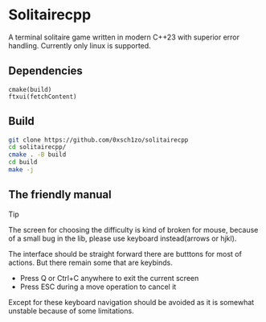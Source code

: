 # Solitairecpp
A terminal solitaire game written in modern C++23 with superior error handling. Currently only linux is supported.

## Dependencies
```
cmake(build)
ftxui(fetchContent)
```
## Build
```sh
git clone https://github.com/0xsch1zo/solitairecpp
cd solitairecpp/
cmake . -B build
cd build
make -j
```
## The friendly manual
> [!TIP]
> The screen for choosing the difficulty is kind of broken for mouse, because of a small bug in the lib, please use keyboard instead(arrows or hjkl).

The interface should be straight forward there are butttons for most of actions. But there remain some that are keybinds.
<ul>
<li>Press Q or Ctrl+C anywhere to exit the current screen</li>
<li>Press ESC during a move operation to cancel it</li>
</ul>
Except for these keyboard navigation should be avoided as it is somewhat unstable because of some limitations.
